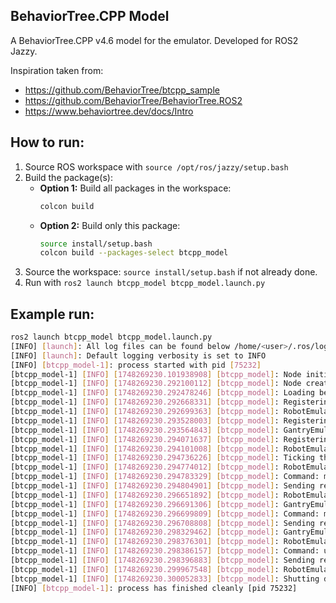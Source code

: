 ## BehaviorTree.CPP Model

A BehaviorTree.CPP v4.6 model for the emulator. Developed for ROS2 Jazzy.

Inspiration taken from: 
- https://github.com/BehaviorTree/btcpp_sample
- https://github.com/BehaviorTree/BehaviorTree.ROS2
- https://www.behaviortree.dev/docs/Intro

## How to run:

1. Source ROS workspace with `source /opt/ros/jazzy/setup.bash`
2. Build the package(s):
   - **Option 1:** Build all packages in the workspace:
     ```bash
     colcon build
     ```
   - **Option 2:** Build only this package:
     ```bash
     source install/setup.bash
     colcon build --packages-select btcpp_model
     ```
3. Source the workspace: `source install/setup.bash` if not already done.
4. Run with `ros2 launch btcpp_model btcpp_model.launch.py`

## Example run:

```bash
ros2 launch btcpp_model btcpp_model.launch.py
[INFO] [launch]: All log files can be found below /home/<user>/.ros/log/<log>
[INFO] [launch]: Default logging verbosity is set to INFO
[INFO] [btcpp_model-1]: process started with pid [75232]
[btcpp_model-1] [INFO] [1748269230.101938908] [btcpp_model]: Node initialization started.
[btcpp_model-1] [INFO] [1748269230.292100112] [btcpp_model]: Node created.
[btcpp_model-1] [INFO] [1748269230.292478246] [btcpp_model]: Loading behavior tree from: /home/<user>/ros_emulator/install/btcpp_model/share/btcpp_model/behavior_trees/example_tree.xml
[btcpp_model-1] [INFO] [1748269230.292668331] [btcpp_model]: Registering RobotEmulatorAction node: RobotEmulatorAction
[btcpp_model-1] [INFO] [1748269230.292699363] [btcpp_model]: RobotEmulatorAction constructed: RobotEmulatorAction
[btcpp_model-1] [INFO] [1748269230.293528003] [btcpp_model]: Registering GantryEmulatorAction node: GantryEmulatorAction
[btcpp_model-1] [INFO] [1748269230.293564843] [btcpp_model]: GantryEmulatorAction constructed: GantryEmulatorAction
[btcpp_model-1] [INFO] [1748269230.294071637] [btcpp_model]: Registering RobotEmulatorAction node: RobotEmulatorAction
[btcpp_model-1] [INFO] [1748269230.294101008] [btcpp_model]: RobotEmulatorAction constructed: RobotEmulatorAction
[btcpp_model-1] [INFO] [1748269230.294736226] [btcpp_model]: Ticking the behavior tree once.
[btcpp_model-1] [INFO] [1748269230.294774012] [btcpp_model]: RobotEmulatorAction::tick() called
[btcpp_model-1] [INFO] [1748269230.294783329] [btcpp_model]: Command: mount, Position: tool1
[btcpp_model-1] [INFO] [1748269230.294804901] [btcpp_model]: Sending request to robot emulator service
[btcpp_model-1] [INFO] [1748269230.296651892] [btcpp_model]: RobotEmulatorAction: Service response: SUCCESS
[btcpp_model-1] [INFO] [1748269230.296691306] [btcpp_model]: GantryEmulatorAction::tick() called
[btcpp_model-1] [INFO] [1748269230.296699809] [btcpp_model]: Command: move, Position: A1
[btcpp_model-1] [INFO] [1748269230.296708808] [btcpp_model]: Sending request to gantry emulator service
[btcpp_model-1] [INFO] [1748269230.298329462] [btcpp_model]: GantryEmulatorAction: Service response: SUCCESS
[btcpp_model-1] [INFO] [1748269230.298376301] [btcpp_model]: RobotEmulatorAction::tick() called
[btcpp_model-1] [INFO] [1748269230.298386157] [btcpp_model]: Command: unmount, Position: tool1
[btcpp_model-1] [INFO] [1748269230.298396883] [btcpp_model]: Sending request to robot emulator service
[btcpp_model-1] [INFO] [1748269230.299967548] [btcpp_model]: RobotEmulatorAction: Service response: SUCCESS
[btcpp_model-1] [INFO] [1748269230.300052833] [btcpp_model]: Shutting down node.
[INFO] [btcpp_model-1]: process has finished cleanly [pid 75232]
```